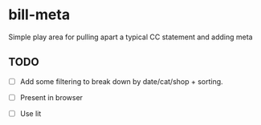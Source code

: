 # bill-meta
Simple play area for pulling apart a typical CC statement and adding meta

## TODO

- [ ] Add some filtering to break down by date/cat/shop + sorting.
- [ ] Present in browser
- [ ] Use lit

